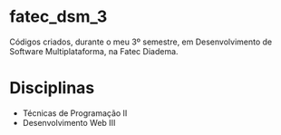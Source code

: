 # fatec_dsm_3
Códigos criados, durante o meu 3º semestre, em Desenvolvimento de Software Multiplataforma, na Fatec Diadema.


# Disciplinas
- Técnicas de Programação II
- Desenvolvimento Web III
